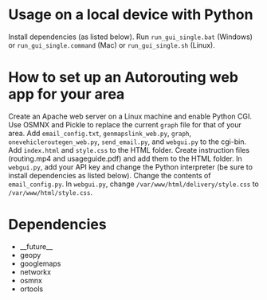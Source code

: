 # Usage on a local device with Python
Install dependencies (as listed below). Run <code>run_gui_single.bat</code> (Windows) or <code>run_gui_single.command</code> (Mac) or <code>run_gui_single.sh</code> (Linux).

# How to set up an Autorouting web app for your area
Create an Apache web server on a Linux machine and enable Python CGI. Use OSMNX and Pickle to replace the current <code>graph</code> file for that of your area. Add <code>email_config.txt</code>, <code>genmapslink_web.py</code>, <code>graph</code>, <code>onevehicleroutegen_web.py</code>, <code>send_email.py</code>, and <code>webgui.py</code> to the cgi-bin. Add <code>index.html</code> and <code>style.css</code> to the HTML folder. Create instruction files (routing.mp4 and usageguide.pdf) and add them to the HTML folder. In <code>webgui.py</code>, add your API key and change the Python interpreter (be sure to install dependencies as listed below). Change the contents of <code>email_config.py</code>. In <code>webgui.py</code>, change <code>/var/www/html/delivery/style.css</code> to <code>/var/www/html/style.css</code>.

# Dependencies
* \_\_future__
* geopy
* googlemaps
* networkx
* osmnx
* ortools
